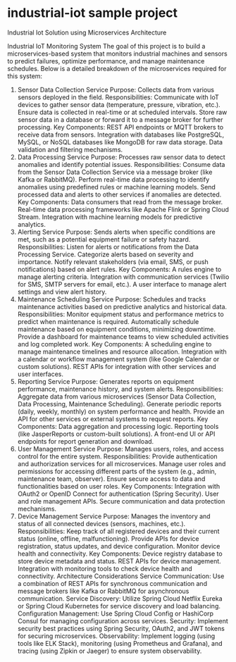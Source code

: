 # industrial-iot sample project
Industrial Iot Solution using Microservices Architecture

Industrial IoT Monitoring System
The goal of this project is to build a microservices-based system that monitors industrial machines and sensors to predict failures, optimize performance, and manage maintenance schedules. Below is a detailed breakdown of the microservices required for this system:

1. Sensor Data Collection Service
Purpose: Collects data from various sensors deployed in the field.
Responsibilities:
Communicate with IoT devices to gather sensor data (temperature, pressure, vibration, etc.).
Ensure data is collected in real-time or at scheduled intervals.
Store raw sensor data in a database or forward it to a message broker for further processing.
Key Components:
REST API endpoints or MQTT brokers to receive data from sensors.
Integration with databases like PostgreSQL, MySQL, or NoSQL databases like MongoDB for raw data storage.
Data validation and filtering mechanisms.
2. Data Processing Service
Purpose: Processes raw sensor data to detect anomalies and identify potential issues.
Responsibilities:
Consume data from the Sensor Data Collection Service via a message broker (like Kafka or RabbitMQ).
Perform real-time data processing to identify anomalies using predefined rules or machine learning models.
Send processed data and alerts to other services if anomalies are detected.
Key Components:
Data consumers that read from the message broker.
Real-time data processing frameworks like Apache Flink or Spring Cloud Stream.
Integration with machine learning models for predictive analytics.
3. Alerting Service
Purpose: Sends alerts when specific conditions are met, such as a potential equipment failure or safety hazard.
Responsibilities:
Listen for alerts or notifications from the Data Processing Service.
Categorize alerts based on severity and importance.
Notify relevant stakeholders (via email, SMS, or push notifications) based on alert rules.
Key Components:
A rules engine to manage alerting criteria.
Integration with communication services (Twilio for SMS, SMTP servers for email, etc.).
A user interface to manage alert settings and view alert history.
4. Maintenance Scheduling Service
Purpose: Schedules and tracks maintenance activities based on predictive analytics and historical data.
Responsibilities:
Monitor equipment status and performance metrics to predict when maintenance is required.
Automatically schedule maintenance based on equipment conditions, minimizing downtime.
Provide a dashboard for maintenance teams to view scheduled activities and log completed work.
Key Components:
A scheduling engine to manage maintenance timelines and resource allocation.
Integration with a calendar or workflow management system (like Google Calendar or custom solutions).
REST APIs for integration with other services and user interfaces.
5. Reporting Service
Purpose: Generates reports on equipment performance, maintenance history, and system alerts.
Responsibilities:
Aggregate data from various microservices (Sensor Data Collection, Data Processing, Maintenance Scheduling).
Generate periodic reports (daily, weekly, monthly) on system performance and health.
Provide an API for other services or external systems to request reports.
Key Components:
Data aggregation and processing logic.
Reporting tools (like JasperReports or custom-built solutions).
A front-end UI or API endpoints for report generation and download.
6. User Management Service
Purpose: Manages users, roles, and access control for the entire system.
Responsibilities:
Provide authentication and authorization services for all microservices.
Manage user roles and permissions for accessing different parts of the system (e.g., admin, maintenance team, observer).
Ensure secure access to data and functionalities based on user roles.
Key Components:
Integration with OAuth2 or OpenID Connect for authentication (Spring Security).
User and role management APIs.
Secure communication and data protection mechanisms.
7. Device Management Service
Purpose: Manages the inventory and status of all connected devices (sensors, machines, etc.).
Responsibilities:
Keep track of all registered devices and their current status (online, offline, malfunctioning).
Provide APIs for device registration, status updates, and device configuration.
Monitor device health and connectivity.
Key Components:
Device registry database to store device metadata and status.
REST APIs for device management.
Integration with monitoring tools to check device health and connectivity.
Architecture Considerations
Service Communication: Use a combination of REST APIs for synchronous communication and message brokers like Kafka or RabbitMQ for asynchronous communication.
Service Discovery: Utilize Spring Cloud Netflix Eureka or Spring Cloud Kubernetes for service discovery and load balancing.
Configuration Management: Use Spring Cloud Config or HashiCorp Consul for managing configuration across services.
Security: Implement security best practices using Spring Security, OAuth2, and JWT tokens for securing microservices.
Observability: Implement logging (using tools like ELK Stack), monitoring (using Prometheus and Grafana), and tracing (using Zipkin or Jaeger) to ensure system observability.
